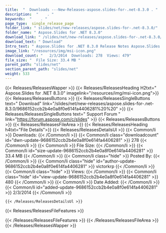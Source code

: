 ```yaml
---
title:  "  Downloads ---New-Releases-aspose.slides-for-.net-8.3.0 . " 
description:  "    . " 
keywords:  "    . " 
page_type:  single_release_page
folder_link: " slides/net/new-releases/aspose.slides-for-.net-8.3.0/"
folder_name: " Aspose.Slides for .NET 8.3.0"
download_link: " /slides/net/new-releases/aspose.slides-for-.net-8.3.0/9686152ccb2b4e0a8f0e614fa4406281"
download_text: " Download"
Intro_text: " Aspose.Slides for .NET 8.3.0 Release Notes Aspose.Slides for .NET has been upda..."
image_link: "/resources/img/msi-icon.png"
download_count: "   2/3/2014  Downloads: 278  Views: 479"
file_size: "  File Size: 33.4 MB "
parent_path: "slides/net"
section_parent_path: "slides/net"
weight: 533
---
```


{{< Releases/ReleasesWapper >}}
  {{< Releases/ReleasesHeading H2txt=" Aspose.Slides for .NET 8.3.0" imagelink="/resources/img/msi-icon.png">}}
  {{< Releases/ReleasesButtons >}}
    {{< Releases/ReleasesSingleButtons text=" Download" link="/slides/net/new-releases/aspose.slides-for-.net-8.3.0/9686152ccb2b4e0a8f0e614fa4406281%20%20" >}}
    {{< Releases/ReleasesSingleButtons text=" Support Forum " link="https://forum.aspose.com/c/slides" >}}
  {{< Releases/ReleasesButtons >}}
  {{< Releases/ReleasesFileArea >}}
    {{< Releases/ReleasesHeading h4txt="File Details">}}
    {{< Releases/ReleasesDetailsUl >}}
            {{< Common/li  >}} Downloads: {{< /Common/li >}} 
      {{< Common/li class="downloadcount" id="dwn-update-9686152ccb2b4e0a8f0e614fa4406281" >}} 278 {{< /Common/li >}} 
      {{< Common/li  >}} File Size: {{< /Common/li >}} 
      {{< Common/li id="size-update-9686152ccb2b4e0a8f0e614fa4406281" >}} 33.4 MB {{< /Common/li >}} 
      {{< Common/li  class="hide" >}} Posted By: {{< /Common/li >}} 
      {{< Common/li class="hide" id="author-update-9686152ccb2b4e0a8f0e614fa4406281" >}} victorkrp {{< /Common/li >}} 
      {{< Common/li class="hide"  >}} Views: {{< /Common/li >}} 
      {{< Common/li class="hide" id="view-update-9686152ccb2b4e0a8f0e614fa4406281" >}} 480 {{< /Common/li >}} 
      {{< Common/li  >}} Date Added: {{< /Common/li >}} 
      {{< Common/li id="added-update-9686152ccb2b4e0a8f0e614fa4406281" >}} 2/3/2014 {{< /Common/li >}} 

    {{< /Releases/ReleasesDetailsUl >}}

  {{< Releases/ReleasesFileFeatures >}}
      
  {{< /Releases/ReleasesFileFeatures >}}
 {{< /Releases/ReleasesFileArea >}}
{{< /Releases/ReleasesWapper >}}


